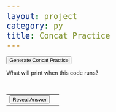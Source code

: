 ```yaml
---
layout: project
category: py
title: Concat Practice
---
```

<style>
  .hide {
      display:none !important;
  }
  .show {
      display:block !important;
  }
  pre{
      font-size: 1.5rem;
  }
  ul{
      padding:0px;
  }
</style>

        
<button onclick="generate()">Generate Concat Practice</button>
<p>What will print when this code runs?</p>
<p></p>
<pre id="output"></pre>
<table>
    <tr>
        <td><button onclick="revealAnswer()">Reveal Answer</button></td>
        <td><span id="answer" style="display:none;"></span></td>
    </tr>
</table>
        


<script>

  let displayedCodeLines = [];


function generate() {
  document.getElementById("output").innerHTML = "";
    document.getElementById("answer").style.display = "none";
  
  let nums = shuffleArray([1,2,3,4,5,6,7,8,9]);
  let declarations = ["x = \""+nums.pop()+"\"","y = \""+nums.pop()+"\""]
  let fullListOfCodeLines = ["y = \""+nums.pop()+"\"","x = x + \""+nums.pop()+"\"","x = x + \""+nums.pop()+"\"",,"x = y","y = x + y","x = x + y","y = y + y","x = x + x"]
  shuffleArray(fullListOfCodeLines);
  displayedCodeLines = declarations;
  fullListOfCodeLines.forEach(function(element) {
    
    if(Math.random() > 0.5){
      displayedCodeLines.push(element);
    } 
    
  });
  for(let each of displayedCodeLines){
    document.getElementById("output").innerHTML += each + "<br>"
  }
  document.getElementById("output").innerHTML += "print(x)"
  return displayedCodeLines;

}

function revealAnswer() {
     displayedCodeLines[0] = "let " +  displayedCodeLines[0];
     displayedCodeLines[1] = "let " +  displayedCodeLines[1];
     let expression = "";
     for(let each of displayedCodeLines){
       expression += each + ";"
     }

      expression += "x;"
      //console.log(expression);
      const answer = eval(expression);
      //return result;
      document.getElementById("answer").innerText = "Answer: \"" + answer + "\"";
    document.getElementById("answer").style.display = "block";
}

function shuffleArray(array) {
  for (var i = array.length - 1; i > 0; i--) {
    var j = Math.floor(Math.random() * (i + 1));
    if(array[i]===undefined || array[j]===undefined){
      continue;
    }
    var temp = array[i];
    array[i] = array[j];
    array[j] = temp;
  }
  return array;
}

generate();
  </script>